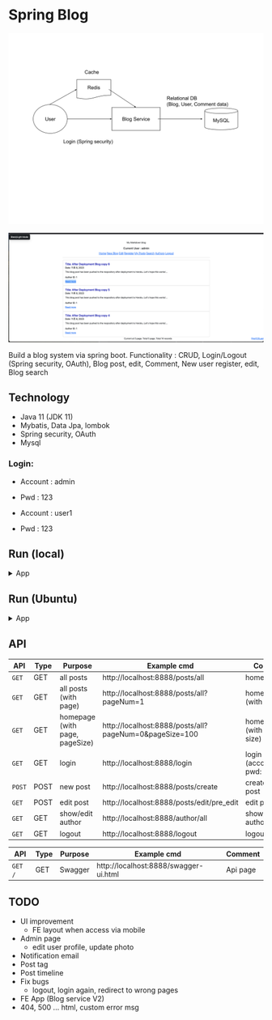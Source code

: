 # Spring Blog

<p align="center"><img src ="./doc/pic/SpringBlog.svg"></p>

<p align="center"><img src ="./doc/pic/blog_ui_1.png"></p>

Build a blog system via spring boot. Functionality : CRUD, Login/Logout (Spring security, OAuth), Blog post, edit, Comment, New user register, edit, Blog search


## Technology

- Java 11 (JDK 11)
- Mybatis, Data Jpa, lombok
- Spring security, OAuth
- Mysql

### Login:

- Account : admin
- Pwd : 123

- Account : user1
- Pwd : 123

## Run (local)

<details>
<summary>App</summary>

```bash

#---------------------------
# Mysql (optional)
#---------------------------

# Mysql
Mysql DB : blog_db
DDL : /sql

#---------------------------
# Run app
#---------------------------

# build
mvn package

# run
java -jar <built_jar>
```
</details>

## Run (Ubuntu)

<details>
<summary>App</summary>

```bash

#---------------------------
# Step 1) clone code
#---------------------------

git clone https://github.com/yennanliu/SpringPlayground.git
cd SpringPlayground/springBlog

# update apt
sudo sudo apt update

#---------------------------
# Step 2) build jar
#---------------------------

# build java jar
sudo apt install maven
mvn package -DskipTests

#---------------------------
# Step 3) install mysql server, update pwd, data model
#---------------------------

sudo apt install mysql-server

# start mysql @ ububtu
sudo service mysql start

# access mysql CLI
# https://www.twblogs.net/a/5baa9f262b7177781a0e54cb
sudo mysql -u root # I had to use "sudo" since is new installation

mysql> USE mysql;
mysql> UPDATE user SET plugin='mysql_native_password' WHERE User='root';
mysql> FLUSH PRIVILEGES;
mysql> exit;

sudo service mysql restart

# access mysql CLI again, and run DDL under `/sql`
mysql -u root

#---------------------------
# Step 2) run App
#---------------------------
# copy jar
scp -i Downloads/yen-personal-aws-key-1.pem SpringPlayground/springBootBlog/target/md-blog-0.0.1-SNAPSHOT.jar  ubuntu@xx-yyy-zzz.ap-northeast-1.compute.amazonaws.com:/home/ubuntu

nohup java -jar target/mdblog-0.0.1-SNAPSHOT.jar &
```

</details>


## API

| API      | Type | Purpose                         | Example cmd                                            | Comment                        |
|----------|------|---------------------------------|--------------------------------------------------------|--------------------------------|
| `GET`  | GET  | all posts                       | http://localhost:8888/posts/all                        | home page                      |
| `GET`  | GET  | all posts (with page)           | http://localhost:8888/posts/all?pageNum=1              | home page (with page)          |
| `GET`  | GET  | homepage  (with page, pageSize) | http://localhost:8888/posts/all?pageNum=0&pageSize=100 | home page (with page, size)    |
| `GET`  | GET  | login                           | http://localhost:8888/login                            | login (accout:admin, pwd: 123) |
| `POST` | POST | new post                        | http://localhost:8888/posts/create                     | create new post                |
| `GET`  | POST | edit post                       | http://localhost:8888/posts/edit/pre_edit              | edit post                      |
| `GET`  | GET  | show/edit author                | http://localhost:8888/author/all                       | show/edit author               |
| `GET`  | GET  | logout                          | http://localhost:8888/logout                           | logout                         |

| API | Type | Purpose | Example cmd | Comment|
| ----- | -------- | ---- | ----- | ---- |
| `GET /` | GET |Swagger | 	http://localhost:8888/swagger-ui.html |Api page|


## TODO

- UI improvement
  - FE layout when access via mobile
- Admin page
  - edit user profile, update photo
- Notification email
- Post tag
- Post timeline
- Fix bugs
  - logout, login again, redirect to wrong pages
- FE App (Blog service V2)
- 404, 500 ... html, custom error msg